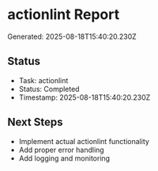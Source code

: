 # actionlint Report

Generated: 2025-08-18T15:40:20.230Z

## Status
- Task: actionlint
- Status: Completed
- Timestamp: 2025-08-18T15:40:20.230Z

## Next Steps
- Implement actual actionlint functionality
- Add proper error handling
- Add logging and monitoring
